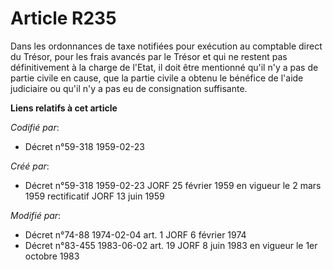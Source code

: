 # Article R235

Dans les ordonnances de taxe notifiées pour exécution au comptable direct du Trésor, pour les frais avancés par le Trésor et
qui ne restent pas définitivement à la charge de l'Etat, il doit être mentionné qu'il n'y a pas de partie civile en cause,
que la partie civile a obtenu le bénéfice de l'aide judiciaire ou qu'il n'y a pas eu de consignation suffisante.

**Liens relatifs à cet article**

_Codifié par_:

  - Décret n°59-318 1959-02-23

_Créé par_:

  - Décret n°59-318 1959-02-23 JORF 25 février 1959 en vigueur le 2 mars 1959 rectificatif JORF 13 juin 1959

_Modifié par_:

  - Décret n°74-88 1974-02-04 art. 1 JORF 6 février 1974
  - Décret n°83-455 1983-06-02 art. 19 JORF 8 juin 1983 en vigueur le 1er octobre 1983
